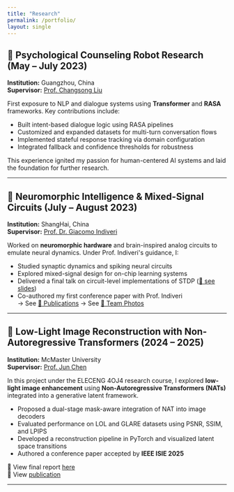 ```yaml
---
title: "Research"
permalink: /portfolio/
layout: single
---
```


## 🧠 Psychological Counseling Robot Research (May – July 2023)

**Institution:** Guangzhou, China  
**Supervisor:** [Prof. Changsong Liu](https://scholar.google.com/citations?user=x_cL5pQAAAAJ&hl=en)

First exposure to NLP and dialogue systems using **Transformer** and **RASA** frameworks. Key contributions include:

- Built intent-based dialogue logic using RASA pipelines
- Customized and expanded datasets for multi-turn conversation flows
- Implemented stateful response tracking via domain configuration
- Integrated fallback and confidence thresholds for robustness

This experience ignited my passion for human-centered AI systems and laid the foundation for further research.

---

## 🧩 Neuromorphic Intelligence & Mixed-Signal Circuits (July – August 2023)

**Institution:** ShangHai, China  
**Supervisor:** [Prof. Dr. Giacomo Indiveri](https://scholar.google.com/citations?user=kdHjCAMAAAAJ&hl=en)

Worked on **neuromorphic hardware** and brain-inspired analog circuits to emulate neural dynamics. Under Prof. Indiveri's guidance, I:

- Studied synaptic dynamics and spiking neural circuits
- Explored mixed-signal design for on-chip learning systems
- Delivered a final talk on circuit-level implementations of STDP ([📄 see slides](https://drive.google.com/file/d/1m01NmtEKXjhTXBAF5e5LMCE1lE5W8tPg/view?usp=sharing))
- Co-authored my first conference paper with Prof. Indiveri  
  → See [📄 Publications](https://wangq180.github.io/Qianyue-Wang.github.io/publications/)
  → See [📄 Team Photos](https://drive.google.com/file/d/1XTj8aKRY5Vxtg-NZSpkNtpsqSX51XM8h/view?usp=sharing)

---

## 🌙 Low-Light Image Reconstruction with Non-Autoregressive Transformers (2024 – 2025)

**Institution:** McMaster University  
**Supervisor:** [Prof. Jun Chen](https://www.eng.mcmaster.ca/ece/faculty/dr-jun-chen/)

In this project under the ELECENG 4OJ4 research course, I explored **low-light image enhancement** using **Non-Autoregressive Transformers (NATs)** integrated into a generative latent framework.

- Proposed a dual-stage mask-aware integration of NAT into image decoders
- Evaluated performance on LOL and GLARE datasets using PSNR, SSIM, and LPIPS
- Developed a reconstruction pipeline in PyTorch and visualized latent space transitions
- Authored a conference paper accepted by **IEEE ISIE 2025**

📑 View final report [here](https://drive.google.com/file/d/1UeG4kdlfmiiWvWWcqd7SZ2JBdkSBZ7nt/view?usp=sharing)  
📄 View [publication](https://wangq180.github.io/Qianyue-Wang.github.io/publications/)

---
